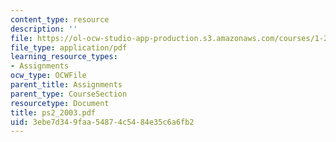 ```yaml
---
content_type: resource
description: ''
file: https://ol-ocw-studio-app-production.s3.amazonaws.com/courses/1-224j-carrier-systems-fall-2003/3ebe7d349faa54874c5484e35c6a6fb2_ps2_2003.pdf
file_type: application/pdf
learning_resource_types:
- Assignments
ocw_type: OCWFile
parent_title: Assignments
parent_type: CourseSection
resourcetype: Document
title: ps2_2003.pdf
uid: 3ebe7d34-9faa-5487-4c54-84e35c6a6fb2
---
```

